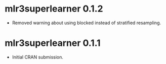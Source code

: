 # mlr3superlearner 0.1.2

* Removed warning about using blocked instead of stratified resampling. 

# mlr3superlearner 0.1.1

* Initial CRAN submission.
